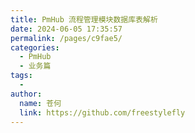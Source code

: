```yaml
---
title: PmHub 流程管理模块数据库表解析
date: 2024-06-05 17:35:57
permalink: /pages/c9fae5/
categories:
  - PmHub
  - 业务篇
tags:
  - 
author: 
  name: 苍何
  link: https://github.com/freestylefly
---
```

